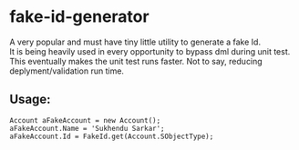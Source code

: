 # fake-id-generator

A very popular and must have tiny little utility to generate a fake Id.  
It is being heavily used in every opportunity to bypass dml during unit test.  This eventually makes the unit test runs faster. Not to say, reducing deplyment/validation run time.

## Usage:
```apex
Account aFakeAccount = new Account();
aFakeAccount.Name = 'Sukhendu Sarkar';
aFakeAccount.Id = FakeId.get(Account.SObjectType);
```
